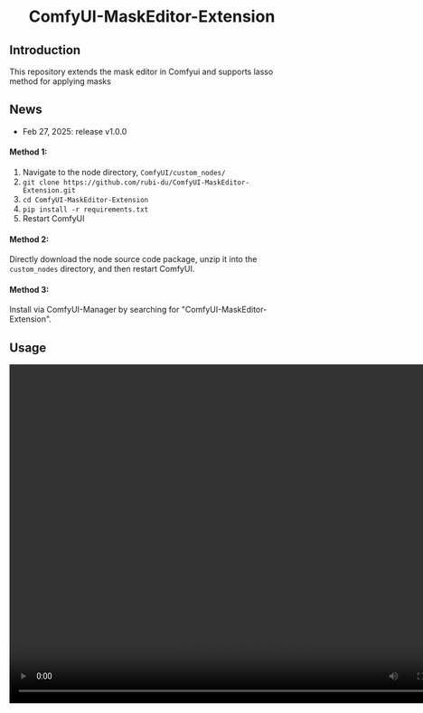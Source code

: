 
<h1 align="center">ComfyUI-MaskEditor-Extension</h1> 

## Introduction  
This repository extends the mask editor in Comfyui and supports lasso method for applying masks<br>  

## News
- Feb 27, 2025: release v1.0.0

#### Method 1:  
  
1. Navigate to the node directory, `ComfyUI/custom_nodes/`  
2. `git clone https://github.com/rubi-du/ComfyUI-MaskEditor-Extension.git`  
3. `cd ComfyUI-MaskEditor-Extension`  
4. `pip install -r requirements.txt`  
5. Restart ComfyUI  
  
#### Method 2:  
Directly download the node source code package, unzip it into the `custom_nodes` directory, and then restart ComfyUI.  
  
#### Method 3:  
Install via ComfyUI-Manager by searching for "ComfyUI-MaskEditor-Extension".  

## Usage
<video src="https://github.com/user-attachments/assets/0b40725f-6795-436a-8dc7-d2846dd9ea03" autoplay="false" controls="controls" width="800" height="600">
</video>



